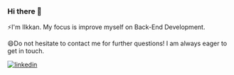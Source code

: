 ### Hi there 👋
⚡I'm Ilkkan. My focus is improve myself on Back-End Development.

😄Do not hesitate to contact me for further questions! I am always eager to get in touch.

[![linkedin](https://img.shields.io/badge/Linkedin-000000?style=for-the-badge&logo=Linkedin&logoColor=white)](https://www.linkedin.com/in/ilkkanisibol/)
<!--
**isibol98/isibol98** is a ✨ _special_ ✨ repository because its `README.md` (this file) appears on your GitHub profile.

Here are some ideas to get you started:

- 🔭 I’m currently working on ...
- 🌱 I’m currently learning ...
- 👯 I’m looking to collaborate on ...
- 🤔 I’m looking for help with ...
- 💬 Ask me about ...
- 📫 How to reach me: ...
- 😄 Pronouns: ...
- ⚡ Fun fact: ...
-->
